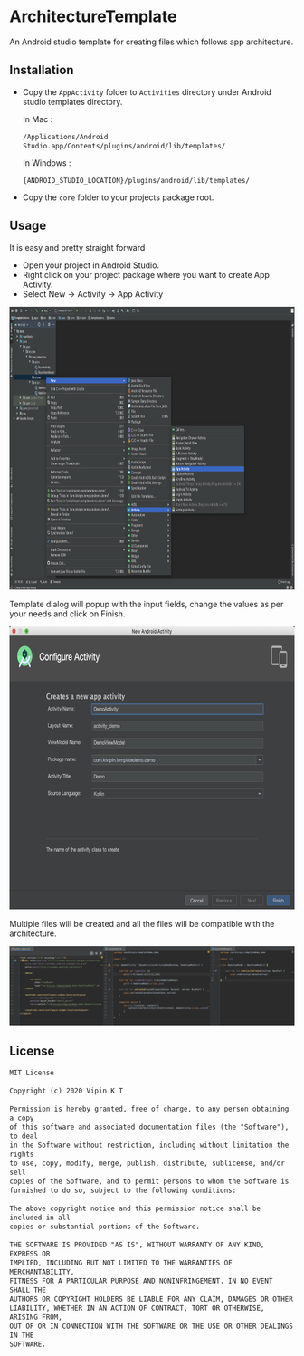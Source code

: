 # ArchitectureTemplate
An Android studio template for creating files which follows app architecture.

## Installation

- Copy the `AppActivity` folder to `Activities` directory under Android studio templates directory.
  
  In Mac :
  ```
  /Applications/Android Studio.app/Contents/plugins/android/lib/templates/
  ```
  
  In Windows :
  ```
  {ANDROID_STUDIO_LOCATION}/plugins/android/lib/templates/
  ```
  
- Copy the `core` folder to your projects package root.

## Usage

It is easy and pretty straight forward

- Open your project in Android Studio.
- Right click on your project package where you want to create App Activity.
- Select New -> Activity -> App Activity

<img src="https://github.com/ktvipin27/ArchitectureTemplate/blob/master/Preview/preview 1.png?raw=true" height = 500/>

Template dialog will popup with the input fields, change the values as per your needs and click on Finish.

<img src="https://github.com/ktvipin27/ArchitectureTemplate/blob/master/Preview/preview 2.png?raw=true" height = 500 />

Multiple files will be created and all the files will be compatible with the  architecture.

<img src="https://github.com/ktvipin27/ArchitectureTemplate/blob/master/Preview/preview 3.png?raw=true"/>


## License 

    MIT License

    Copyright (c) 2020 Vipin K T
    
    Permission is hereby granted, free of charge, to any person obtaining a copy
    of this software and associated documentation files (the "Software"), to deal
    in the Software without restriction, including without limitation the rights
    to use, copy, modify, merge, publish, distribute, sublicense, and/or sell
    copies of the Software, and to permit persons to whom the Software is
    furnished to do so, subject to the following conditions:
    
    The above copyright notice and this permission notice shall be included in all
    copies or substantial portions of the Software.
    
    THE SOFTWARE IS PROVIDED "AS IS", WITHOUT WARRANTY OF ANY KIND, EXPRESS OR
    IMPLIED, INCLUDING BUT NOT LIMITED TO THE WARRANTIES OF MERCHANTABILITY,
    FITNESS FOR A PARTICULAR PURPOSE AND NONINFRINGEMENT. IN NO EVENT SHALL THE
    AUTHORS OR COPYRIGHT HOLDERS BE LIABLE FOR ANY CLAIM, DAMAGES OR OTHER
    LIABILITY, WHETHER IN AN ACTION OF CONTRACT, TORT OR OTHERWISE, ARISING FROM,
    OUT OF OR IN CONNECTION WITH THE SOFTWARE OR THE USE OR OTHER DEALINGS IN THE
    SOFTWARE.
